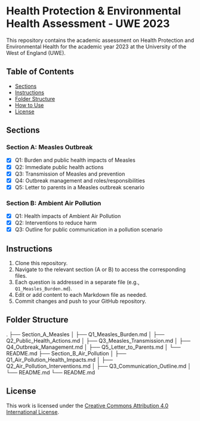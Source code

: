 # Health Protection & Environmental Health Assessment - UWE 2023

This repository contains the academic assessment on Health Protection and Environmental Health for the academic year 2023 at the University of the West of England (UWE).

## Table of Contents
- [Sections](#sections)
- [Instructions](#instructions)
- [Folder Structure](#folder-structure)
- [How to Use](#how-to-use)
- [License](#license)

## Sections

### Section A: Measles Outbreak
- [x] Q1: Burden and public health impacts of Measles
- [x] Q2: Immediate public health actions
- [x] Q3: Transmission of Measles and prevention
- [x] Q4: Outbreak management and roles/responsibilities
- [x] Q5: Letter to parents in a Measles outbreak scenario

### Section B: Ambient Air Pollution
- [x] Q1: Health impacts of Ambient Air Pollution
- [x] Q2: Interventions to reduce harm
- [x] Q3: Outline for public communication in a pollution scenario

## Instructions

1. Clone this repository.
2. Navigate to the relevant section (A or B) to access the corresponding files.
3. Each question is addressed in a separate file (e.g., `Q1_Measles_Burden.md`).
4. Edit or add content to each Markdown file as needed.
5. Commit changes and push to your GitHub repository.

## Folder Structure

.
├── Section_A_Measles
│   ├── Q1_Measles_Burden.md
│   ├── Q2_Public_Health_Actions.md
│   ├── Q3_Measles_Transmission.md
│   ├── Q4_Outbreak_Management.md
│   ├── Q5_Letter_to_Parents.md
│   └── README.md
├── Section_B_Air_Pollution
│   ├── Q1_Air_Pollution_Health_Impacts.md
│   ├── Q2_Air_Pollution_Interventions.md
│   ├── Q3_Communication_Outline.md
│   └── README.md
└── README.md



## License

This work is licensed under the [Creative Commons Attribution 4.0 International License](https://creativecommons.org/licenses/by/4.0/).
